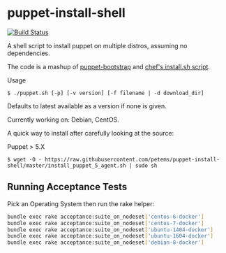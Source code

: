 puppet-install-shell
====================

[![Build Status](https://travis-ci.org/petems/puppet-install-shell.png)](https://travis-ci.org/petems/puppet-install-shell)

A shell script to install puppet on multiple distros, assuming no dependencies.

The code is a mashup of [puppet-bootstrap](https://github.com/hashicorp/puppet-bootstrap) and [chef's install.sh script](https://www.getchef.com/chef/install.sh).

Usage
```
$ ./puppet.sh [-p] [-v version] [-f filename | -d download_dir]
```

Defaults to latest available as a version if none is given.

Currently working on: Debian, CentOS.

A quick way to install after carefully looking at the source:

Puppet > 5.X
```
$ wget -O - https://raw.githubusercontent.com/petems/puppet-install-shell/master/install_puppet_5_agent.sh | sudo sh
```

## Running Acceptance Tests

Pick an Operating System then run the rake helper:

```bash
bundle exec rake acceptance:suite_on_nodeset['centos-6-docker']
bundle exec rake acceptance:suite_on_nodeset['centos-7-docker']
bundle exec rake acceptance:suite_on_nodeset['ubuntu-1404-docker']
bundle exec rake acceptance:suite_on_nodeset['ubuntu-1604-docker']
bundle exec rake acceptance:suite_on_nodeset['debian-8-docker']
```

